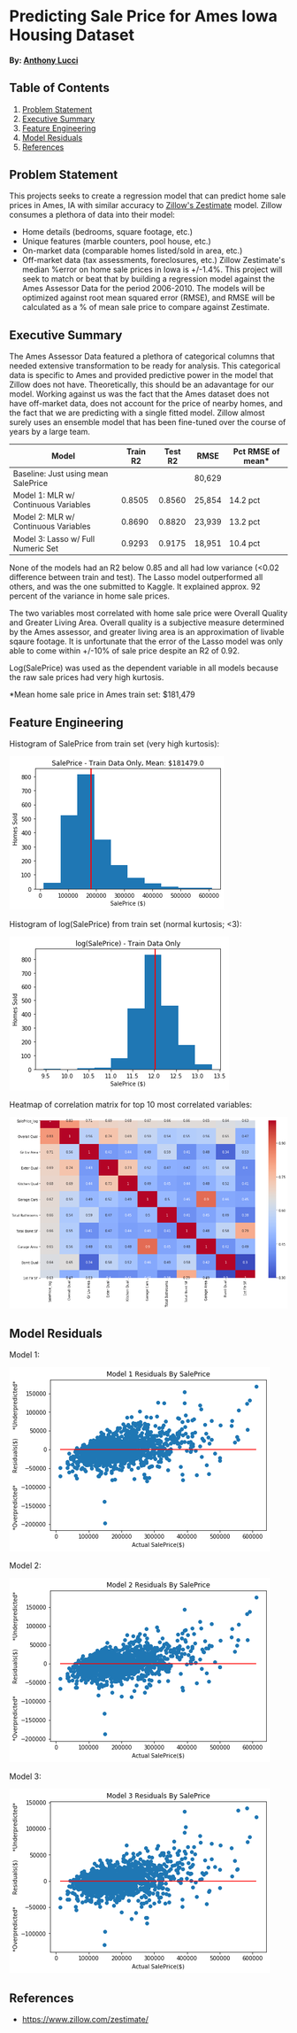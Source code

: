 # Predicting Sale Price for Ames Iowa Housing Dataset
#### By: [Anthony Lucci](https://git.generalassemb.ly/anthonylucci?tab=repositories)

## Table of Contents
1. [Problem Statement](#Problem-Statement)
1. [Executive Summary](#Executive-Summary)
1. [Feature Engineering](#Feature-Engineering)
1. [Model Residuals](#Model-Residuals)
1. [References](#References)


## Problem Statement

This projects seeks to create a regression model that can predict home sale prices in Ames, IA with similar accuracy to [Zillow's Zestimate](https://www.zillow.com/zestimate/) model. Zillow consumes a plethora of data into their model:
- Home details (bedrooms, square footage, etc.)
- Unique features (marble counters, pool house, etc.)
- On-market data (comparable homes listed/sold in area, etc.)
- Off-market data (tax assessments, foreclosures, etc.)
Zillow Zestimate's median %error on home sale prices in Iowa is +/-1.4%. This project will seek to match or beat that by building a regression model against the Ames Assessor Data for the period 2006-2010. The models will be optimized against root mean squared error (RMSE), and RMSE will be calculated as a % of mean sale price to compare against Zestimate.

## Executive Summary
The Ames Assessor Data featured a plethora of categorical columns that needed extensive transformation to be ready for analysis. This categorical data is specific to Ames and provided predictive power in the model that Zillow does not have. Theoretically, this should be an adavantage for our model. Working against us was the fact that the Ames dataset does not have off-market data, does not account for the price of nearby homes, and the fact that we are predicting with a single fitted model. Zillow almost surely uses an ensemble model that has been fine-tuned over the course of years by a large team.

|Model|Train R2|Test R2|RMSE|Pct RMSE of mean*|
|---|---|---|---|---|
|Baseline: Just using mean SalePrice|||80,629||
|Model 1: MLR w/ Continuous Variables|0.8505|0.8560|25,854|14.2 pct|
|Model 2: MLR w/ Continuous Variables|0.8690|0.8820|23,939|13.2 pct|
|Model 3: Lasso w/ Full Numeric Set|0.9293|0.9175|18,951|10.4 pct|

None of the models had an R2 below 0.85 and all had low variance (<0.02 difference between train and test). The Lasso model outperformed all others, and was the one submitted to Kaggle. It explained approx. 92 percent of the variance in home sale prices.

The two variables most correlated with home sale price were Overall Quality and Greater Living Area. Overall quality is a subjective measure determined by the Ames assessor, and greater living area is an approximation of livable sqaure footage. It is unfortunate that the error of the Lasso model was only able to come within +/-10% of sale price despite an R2 of 0.92.

Log(SalePrice) was used as the dependent variable in all models because the raw sale prices had very high kurtosis.

*Mean home sale price in Ames train set: $181,479

## Feature Engineering
Histogram of SalePrice from train set (very high kurtosis):

<img src="./assets/SalePrice_hist.png">

Histogram of log(SalePrice) from train set (normal kurtosis; <3):

<img src="./assets/logSalePrice_hist.png">

Heatmap of correlation matrix for top 10 most correlated variables:

<img src="./assets/top10_corr_matrix.png">

## Model Residuals
Model 1:

<img src="./assets/model1_resids.png">

Model 2:

<img src="./assets/model2_resids.png">

Model 3:

<img src="./assets/model3_resids.png">

## References

- https://www.zillow.com/zestimate/


